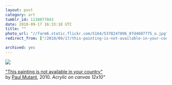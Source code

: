 ```yaml
---
layout: post
category: art
tumblr_id: 1138077843  
date: 2010-09-17 16:33:18 UTC
title: ""
photo_url: "//farm6.static.flickr.com/5164/5378247896_07d4607775_o.jpg"
redirect_from: ["/2010/09/17/this-painting-is-not-available-in-your-country.html"]

archived: yes
---
```


[![](//farm6.static.flickr.com/5164/5378247896_07d4607775_o.jpg)](http://streetfiles.org/photos/detail/642267/)

["This painting is not available in your country"](http://streetfiles.org/photos/detail/642267/)<br>
by [Paul Mutant](http://www.paulmutant.com/), 2010. *Acrylic on canvas 12x10"*